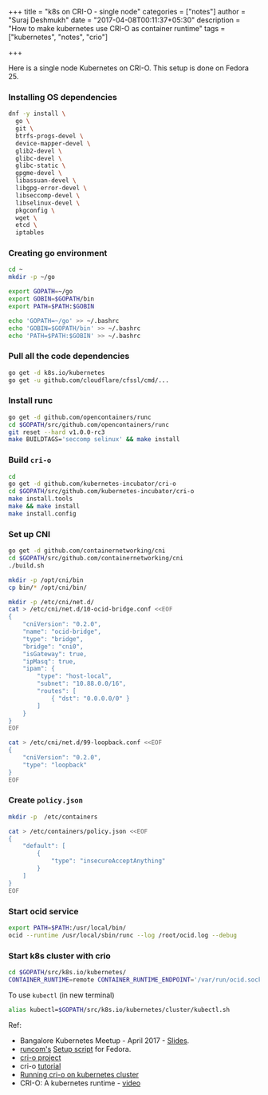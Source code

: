 +++
title = "k8s on CRI-O - single node"
categories = ["notes"]
author = "Suraj Deshmukh"
date = "2017-04-08T00:11:37+05:30"
description = "How to make kubernetes use CRI-O as container runtime"
tags = ["kubernetes", "notes", "crio"]

+++

Here is a single node Kubernetes on CRI-O. This setup is done on Fedora 25.

### Installing OS dependencies

```bash
dnf -y install \
  go \
  git \
  btrfs-progs-devel \
  device-mapper-devel \
  glib2-devel \
  glibc-devel \
  glibc-static \
  gpgme-devel \
  libassuan-devel \
  libgpg-error-devel \
  libseccomp-devel \
  libselinux-devel \
  pkgconfig \
  wget \
  etcd \
  iptables
```

### Creating go environment

```bash
cd ~
mkdir -p ~/go

export GOPATH=~/go
export GOBIN=$GOPATH/bin
export PATH=$PATH:$GOBIN

echo 'GOPATH=~/go' >> ~/.bashrc
echo 'GOBIN=$GOPATH/bin' >> ~/.bashrc
echo 'PATH=$PATH:$GOBIN' >> ~/.bashrc
```

### Pull all the code dependencies

```bash
go get -d k8s.io/kubernetes
go get -u github.com/cloudflare/cfssl/cmd/...
```

### Install runc

```bash
go get -d github.com/opencontainers/runc
cd $GOPATH/src/github.com/opencontainers/runc
git reset --hard v1.0.0-rc3
make BUILDTAGS='seccomp selinux' && make install
```

### Build `cri-o`

```bash
cd
go get -d github.com/kubernetes-incubator/cri-o
cd $GOPATH/src/github.com/kubernetes-incubator/cri-o
make install.tools
make && make install
make install.config
```

### Set up CNI

```bash
go get -d github.com/containernetworking/cni
cd $GOPATH/src/github.com/containernetworking/cni
./build.sh

mkdir -p /opt/cni/bin
cp bin/* /opt/cni/bin/

mkdir -p /etc/cni/net.d/
cat > /etc/cni/net.d/10-ocid-bridge.conf <<EOF
{
    "cniVersion": "0.2.0",
    "name": "ocid-bridge",
    "type": "bridge",
    "bridge": "cni0",
    "isGateway": true,
    "ipMasq": true,
    "ipam": {
        "type": "host-local",
        "subnet": "10.88.0.0/16",
        "routes": [
            { "dst": "0.0.0.0/0" }
        ]
    }
}
EOF

cat > /etc/cni/net.d/99-loopback.conf <<EOF
{
    "cniVersion": "0.2.0",
    "type": "loopback"
}
EOF
```

### Create `policy.json`

```bash
mkdir -p  /etc/containers

cat > /etc/containers/policy.json <<EOF
{
    "default": [
        {
            "type": "insecureAcceptAnything"
        }
    ]
}
EOF
```

### Start ocid service

```bash
export PATH=$PATH:/usr/local/bin/
ocid --runtime /usr/local/sbin/runc --log /root/ocid.log --debug
```

### Start k8s cluster with crio

```bash
cd $GOPATH/src/k8s.io/kubernetes/
CONTAINER_RUNTIME=remote CONTAINER_RUNTIME_ENDPOINT='/var/run/ocid.sock --runtime-request-timeout=15m' ./hack/local-up-cluster.sh
```

To use `kubectl` (in new terminal)

```bash
alias kubectl=$GOPATH/src/k8s.io/kubernetes/cluster/kubectl.sh
```

Ref:

- Bangalore Kubernetes Meetup - April 2017 - [Slides](https://docs.google.com/presentation/d/1tP7b1e1fy-n3_v5bilDLjOAheZGu602B3WK-1kxXkVo/edit?usp=sharing).
- [runcom's](https://twitter.com/runc0m) [Setup script](https://gist.github.com/runcom/ba58bf2f64e38d9f5d376d587751a0f9#file-fedora_25) for Fedora.
- [cri-o project](https://github.com/kubernetes-incubator/cri-o)
- cri-o [tutorial](https://github.com/kubernetes-incubator/cri-o/blob/master/tutorial.md)
- [Running cri-o on kubernetes cluster](https://github.com/kubernetes-incubator/cri-o/blob/master/kubernetes.md)
- CRI-O: A kubernetes runtime - [video](https://www.youtube.com/watch?v=R-p7BXhtodo)
